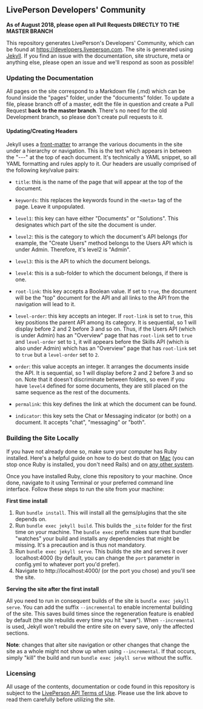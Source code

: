 ## LivePerson Developers' Community

**As of August 2018, please open all Pull Requests DIRECTLY TO THE MASTER BRANCH**

This repository generates LivePerson's Developers' Community, which can be found at https://developers.liveperson.com. The site is generated using [Jekyll](https://jekyllrb.com/). If you find an issue with the documentation, site structure, meta or anything else, please open an issue and we'll respond as soon as possible!

### Updating the Documentation

All pages on the site correspond to a Markdown file (.md) which can be found inside the "pages" folder, under the "documents" folder. To update a file, please branch off of a master, edit the file in question and create a Pull Request **back to the master branch**. There's no need for the old Development branch, so please don't create pull requests to it.

#### Updating/Creating Headers

Jekyll uses a [front-matter](https://jekyllrb.com/docs/frontmatter/) to arrange the various documents in the site under a hierarchy or navigation. This is the text which appears in between the "---" at the top of each document. It's technically a YAML snippet, so all YAML formatting and rules apply to it. Our headers are usually comprised of the following key/value pairs:

* `title`: this is the name of the page that will appear at the top of the document.

* `keywords`: this replaces the keywords found in the `<meta>` tag of the page. Leave it unpopulated.

* `level1`: this key can have either "Documents" or "Solutions". This designates which part of the site the document is under.

* `level2`: this is the category to which the document's API belongs (for example, the "Create Users" method belongs to the Users API which is under Admin. Therefore, it's level2 is "Admin".

* `level3`: this is the API to which the document belongs.

* `level4`: this is a sub-folder to which the document belongs, if there is one.

* `root-link`: this key accepts a Boolean value. If set to `true`, the document will be the "top" document for the API and all links to the API from the navigation will lead to it.

* `level-order`: this key accepts an integer. If `root-link` is set to `true`, this key positions the parent API among its category. It is sequential, so 1 will display before 2 and 2 before 3 and so on. Thus, if the Users API (which is under Admin) has an "Overview" page that has `root-link` set to `true` and `level-order` set to `1`, it will appears before the Skills API (which is also under Admin) which has an "Overview" page that has `root-link` set to `true` but a `level-order` set to `2`.

* `order`: this value accepts an integer. It arranges the documents inside the API. It is sequential, so 1 will display before 2 and 2 before 3 and so on. Note that it doesn't discriminate between folders, so even if you have `level4` defined for some documents, they are still placed on the same sequence as the rest of the documents.

* `permalink`: this key defines the link at which the document can be found.

* `indicator`: this key sets the Chat or Messaging indicator (or both) on a document. It accepts "chat", "messaging" or "both".

### Building the Site Locally

If you have not already done so, make sure your computer has Ruby installed. Here's a helpful guide on how to do best do that on [Mac](http://railsapps.github.io/installrubyonrails-mac.html) (you can stop once Ruby is installed, you don't need Rails) and on [any other system](https://www.ruby-lang.org/en/documentation/installation/).

Once you have installed Ruby, clone this repository to your machine. Once done, navigate to it using Terminal or your preferred command line interface. Follow these steps to run the site from your machine:

**First time install**

1. Run `bundle install`. This will install all the gems/plugins that the site depends on.
2. Run `bundle exec jekyll build`. This builds the `_site` folder for the first time on your machine. The `bundle exec` prefix makes sure that bundler "watches" your build and installs any dependencies that might be missing. It's a precaution and is thus not mandatory.
3. Run `bundle exec jekyll serve`. This builds the site and serves it over localhost:4000 (by default, you can change the `port` parameter in config.yml to whatever port you'd prefer).
4. Navigate to http://localhost:4000/ (or the port you chose) and you'll see the site.

**Serving the site after the first install**

All you need to run in consequent builds of the site is `bundle exec jekyll serve`. You can add the suffix `--incremental` to enable incremental building of the site. This saves build times since the regeneration feature is enabled by default (the site rebuilds every time you hit "save"). When `--incremental` is used, Jekyll won't rebuild the entire site on every save, only the affected sections.

**Note**: changes that alter site navigation or other changes that change the site as a whole might not show up when using `--incremental`. If that occurs, simply "kill" the build and run `bundle exec jekyll serve` without the suffix.

### Licensing

All usage of the contents, documentation or code found in this repository is subject to the [LivePerson API Terms of Use](https://www.liveperson.com/policies/apitou). Please use the link above to read them carefully before utilizing the site.
